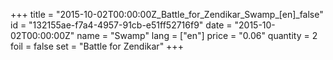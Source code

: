 +++
title = "2015-10-02T00:00:00Z_Battle_for_Zendikar_Swamp_[en]_false"
id = "132155ae-f7a4-4957-91cb-e51ff52716f9"
date = "2015-10-02T00:00:00Z"
name = "Swamp"
lang = ["en"]
price = "0.06"
quantity = 2
foil = false
set = "Battle for Zendikar"
+++
